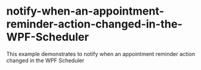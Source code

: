 # notify-when-an-appointment-reminder-action-changed-in-the-WPF-Scheduler
This example demonstrates to notify when an appointment reminder action changed in the WPF Scheduler
